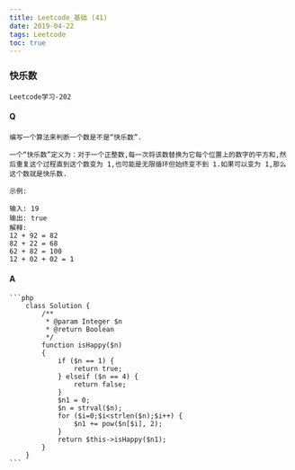 ```yaml
---
title: Leetcode_基础 (41)
date: 2019-04-22
tags: Leetcode
toc: true
---
```


### 快乐数
    Leetcode学习-202

<!-- more -->

#### Q
    编写一个算法来判断一个数是不是“快乐数”.

    一个“快乐数”定义为：对于一个正整数,每一次将该数替换为它每个位置上的数字的平方和,然后重复这个过程直到这个数变为 1,也可能是无限循环但始终变不到 1.如果可以变为 1,那么这个数就是快乐数.

    示例: 

    输入: 19
    输出: true
    解释: 
    12 + 92 = 82
    82 + 22 = 68
    62 + 82 = 100
    12 + 02 + 02 = 1

#### A
    ```php
        class Solution {
            /**
             * @param Integer $n
             * @return Boolean
             */
            function isHappy($n) 
            {
                if ($n == 1) {
                    return true;
                } elseif ($n == 4) {
                    return false;
                }
                $n1 = 0;
                $n = strval($n);
                for ($i=0;$i<strlen($n);$i++) {
                    $n1 += pow($n[$i], 2);
                }
                return $this->isHappy($n1);
            }
        }
    ```
